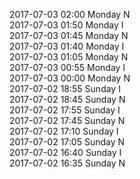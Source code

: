 2017-07-03 02:00 Monday  N  
2017-07-03 01:50 Monday  I  
2017-07-03 01:45 Monday  N  
2017-07-03 01:40 Monday  I  
2017-07-03 01:05 Monday  N  
2017-07-03 00:55 Monday  I  
2017-07-03 00:00 Monday  N  
2017-07-02 18:55 Sunday  I  
2017-07-02 18:45 Sunday  N  
2017-07-02 17:55 Sunday  I  
2017-07-02 17:45 Sunday  N  
2017-07-02 17:10 Sunday  I  
2017-07-02 17:05 Sunday  N  
2017-07-02 16:40 Sunday  I  
2017-07-02 16:35 Sunday  N  
